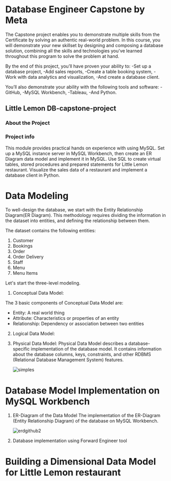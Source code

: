 # Database Engineer Capstone by Meta
The Capstone project enables you to demonstrate multiple skills from the Certificate by solving an authentic real-world problem. In this course, you will demonstrate your new skillset by designing and composing a database solution, combining all the skills and technologies you've learned throughout this program to solve the problem at hand.

By the end of this project, you’ll have proven your ability to:
-Set up a database project,
-Add sales reports,
-Create a table booking system,
-Work with data analytics and visualization,
-And create a database client.

You’ll also demonstrate your ability with the following tools and software:
-GitHub,
-MySQL Workbench,
-Tableau,
-And Python.

## Little Lemon DB-capstone-project
### About the Project
### Project info
This module provides practical hands on experience with using MySQL. Set up a MySQL instance server in MySQL Workbench, then create an ER Diagram data model and implement it in MySQL. Use SQL to create virtual tables, stored procedures and prepared statements for Little Lemon restaurant. Visualize the sales data of a restaurant and implement a database client in Python.

# Data Modeling
To well-design the database, we start with the Entity Relationship Diagram(ER Diagram). This methodology requires dividing the information in the dataset into entities, and defining the relationship between them.

The dataset contains the following entities:

1. Customer
2. Bookings
3. Order
4. Order Delivery
5. Staff
6. Menu
7. Menu Items

Let's start the three-level modeling.

1. Conceptual Data Model:

  The 3 basic components of Conceptual Data Model are:
  - Entity: A real world thing
  - Attribute: Characteristics or properties of an entity
  - Relationship: Dependency or association between two entities

2. Logical Data Model:

3. Physical Data Model:
   Physical Data Model describes a database-specific implementation of the database model. It contains information about the database columns, keys, constraints, and other RDBMS (Relational Database Management System) features.
   
   ![simples](https://github.com/juan-paulatino/db-capstone-project/assets/118320209/361a6beb-9d0d-4270-8128-41932bad4fb5)


# Database Model Implementation on MySQL Workbench
1. ER-Diagram of the Data Model
   The implementation of the ER-Diagram (Entity Relationship Diagram) of the database on MySQL Workbench.

   ![erdgithub2](https://github.com/juan-paulatino/db-capstone-project/assets/118320209/6f16dd5c-2a90-4770-85a8-f924ac36a7f8)


3. Database implementation using Forward Engineer tool

# Building a Dimensional Data Model for Little Lemon restaurant










